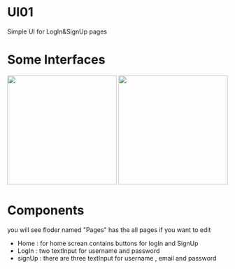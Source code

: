 # UI01
Simple UI for LogIn&amp;SignUp pages


# Some Interfaces
<img src="https://user-images.githubusercontent.com/45314646/61327644-153a2f80-a822-11e9-9c20-1bb59297da4c.jpg" width="250">
<img src="https://user-images.githubusercontent.com/45314646/61327825-78c45d00-a822-11e9-9cf8-f5ebe3a0a757.jpg" width="250">

# Components
you will see floder named "Pages" has the all pages if you want to edit
- Home : for home screan contains buttons for logIn and SignUp
- LogIn : two textInput for username and password 
- signUp : there are three textInput for username , email and password
